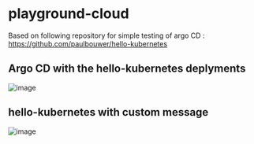 # playground-cloud

Based on following repository for simple testing of argo CD :
https://github.com/paulbouwer/hello-kubernetes


##


## Argo CD with the hello-kubernetes deplyments
![image](https://user-images.githubusercontent.com/48131740/198001105-10b78849-b353-48ac-820a-41f31ed130c0.png)

## hello-kubernetes with custom message

![image](https://user-images.githubusercontent.com/48131740/198001523-19d18226-57df-4890-9de7-23026291a158.png)

